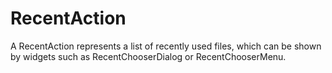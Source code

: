 # RecentAction

A RecentAction represents a list of recently used files, which can be shown by widgets such as RecentChooserDialog or RecentChooserMenu.

